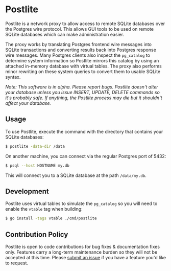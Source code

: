 Postlite
========

Postlite is a network proxy to allow access to remote SQLite databases over the
Postgres wire protocol. This allows GUI tools to be used on remote SQLite
databases which can make administration easier.

The proxy works by translating Postgres frontend wire messages into SQLite
transactions and converting results back into Postgres response wire messages.
Many Postgres clients also inspect the `pg_catalog` to determine system
information so Postlite mirrors this catalog by using an attached in-memory
database with virtual tables. The proxy also performs minor rewriting on these
system queries to convert them to usable SQLite syntax.

_Note: This software is in alpha. Please report bugs. Postlite doesn't alter
your database unless you issue INSERT, UPDATE, DELETE commands so it's probably
safe. If anything, the Postlite process may die but it shouldn't affect your
database._


## Usage

To use Postlite, execute the command with the directory that contains your
SQLite databases:

```sh
$ postlite -data-dir /data
```

On another machine, you can connect via the regular Postgres port of 5432:

```sh
$ psql --host HOSTNAME my.db
```

This will connect you to a SQLite database at the path `/data/my.db`.


## Development

Postlite uses virtual tables to simulate the `pg_catalog` so you will need to
enable the `vtable` tag when building:

```sh
$ go install -tags vtable ./cmd/postlite
```


## Contribution Policy

Postlite is open to code contributions for bug fixes & documentation fixes only.
Features carry a long-term maintenance burden so they will not be accepted at
this time. Please [submit an issue][new-issue] if you have a feature you'd like
to request.

[new-issue]: https://github.com/benbjohnson/postlite/issues/new

